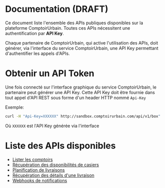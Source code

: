# Documentation (DRAFT)

Ce document liste l'ensemble des APIs publiques disponibles sur la plateforme ComptoirUrbain. Toutes ces APIs nécessitent une authentification par **API Key**.  

Chaque partenaire de ComptoirUrbain, qui active l'utilisation des APIs, doit générer, via l'interface du service ComptoirUrbain, une API Key permettant d'authentifier les appels d'APIs.

Obtenir un API Token
====================

Une fois connecté sur l'interface graphique du service ComptoirUrbain, le partenaire peut générer une API Key. Cette API Key doit être fournie dans tout appel d'API REST sous forme d'un header HTTP nommé `Api-Key`

Exemple:
```bash
curl -H "Api-Key=XXXXXX" http://sandbox.comptoirurbain.com/api/v1/box"
```

Où `XXXXXX` est l'API Key générée via l'interface

Liste des APIs disponibles
==========================

* [Lister les comptoirs](api-list-box.md)
* [Récupération des disponibilités de casiers](api-lockers-availabilities.md)
* [Planification de livraisons](api-schedule-delivery.md)
* [Récupération des détails d'une livraison](api-delivery-details.md)
* [Webhooks de notifications](notification-webhooks.md)